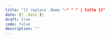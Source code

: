 ```yaml
---
title: "{{ replace .Name "-" " " | title }}"
date: {{ .Date }}
draft: true
code: false
description: ""
---
```


